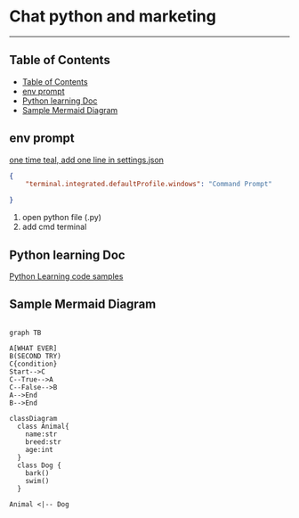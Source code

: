 <h1>Chat python and marketing</h1>

---
## Table of Contents
- [Table of Contents](#table-of-contents)
- [env prompt](#env-prompt)
- [Python learning Doc](#python-learning-doc)
- [Sample Mermaid Diagram](#sample-mermaid-diagram)

## env prompt
[one time teal, add one line in settings.json](.vscode/settings.json)

```json
{
    "terminal.integrated.defaultProfile.windows": "Command Prompt"

}
```
1. open python file (.py)
2. add cmd terminal

## Python learning Doc
[Python Learning code samples](python/doc/python.md)

## Sample Mermaid Diagram

```mermaid

graph TB

A[WHAT EVER]
B(SECOND TRY)
C{condition}
Start-->C
C--True-->A
C--False-->B
A-->End
B-->End
```

```mermaid
classDiagram
  class Animal{
    name:str
    breed:str
    age:int
  }
  class Dog {
    bark()
    swim()
  }

Animal <|-- Dog
```
